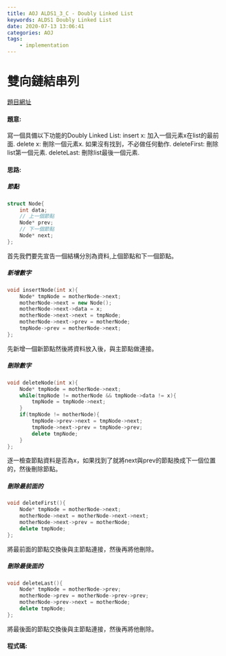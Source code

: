 ```yaml
---
title: AOJ ALDS1_3_C - Doubly Linked List
keywords: ALDS1 Doubly Linked List
date: 2020-07-13 13:06:41
categories: AOJ
tags:
    - implementation
---
```

# 雙向鏈結串列
[題目網址](https://onlinejudge.u-aizu.ac.jp/courses/lesson/1/ALDS1/all/ALDS1_3_C)

#### 題意:
寫一個具備以下功能的Doubly Linked List:
insert x: 加入一個元素x在list的最前面.
delete x: 刪除一個元素x. 如果沒有找到，不必做任何動作.
deleteFirst: 刪除list第一個元素.
deleteLast: 刪除list最後一個元素.
<!-- more -->
#### 思路:

##### 節點
```C++
struct Node{
	int data;
    // 上一個節點
	Node* prev;
    // 下一個節點
	Node* next;
};
```
首先我們要先宣告一個結構分別為資料,上個節點和下一個節點。

##### 新增數字
```C++
void insertNode(int x){
    Node* tmpNode = motherNode->next;
    motherNode->next = new Node();
    motherNode->next->data = x;
    motherNode->next->next = tmpNode;
    motherNode->next->prev = motherNode;
    tmpNode->prev = motherNode->next;
};
```
先新增一個新節點然後將資料放入後，與主節點做連接。

##### 刪除數字
```C++
void deleteNode(int x){
    Node* tmpNode = motherNode->next;
    while(tmpNode != motherNode && tmpNode->data != x){
        tmpNode = tmpNode->next;
    }
    if(tmpNode != motherNode){	
        tmpNode->prev->next = tmpNode->next;
        tmpNode->next->prev = tmpNode->prev;
        delete tmpNode;
    }
};
```
逐一檢查節點資料是否為x，如果找到了就將next與prev的節點換成下一個位置的，然後刪除節點。

##### 刪除最前面的
```C++
void deleteFirst(){
    Node* tmpNode = motherNode->next;
    motherNode->next = motherNode->next->next;
    motherNode->next->prev = motherNode;
    delete tmpNode;	
};
```
將最前面的節點交換後與主節點連接，然後再將他刪除。
##### 刪除最後面的
```C++
void deleteLast(){
    Node* tmpNode = motherNode->prev;
    motherNode->prev = motherNode->prev->prev;
    motherNode->prev->next = motherNode;
    delete tmpNode; 
};
```
將最後面的節點交換後與主節點連接，然後再將他刪除。

#### 程式碼:
<script src="https://gist.github.com/Daviswww/b9f0ee48e8f8965c9b8b30ecaeee9afe.js"></script>